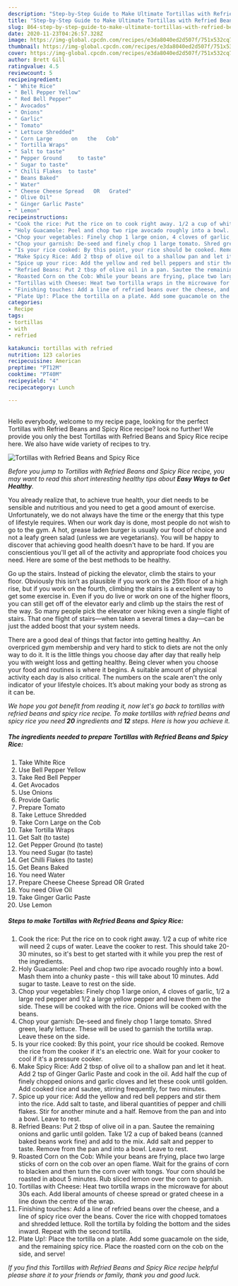 ```yaml
---
description: "Step-by-Step Guide to Make Ultimate Tortillas with Refried Beans and Spicy Rice"
title: "Step-by-Step Guide to Make Ultimate Tortillas with Refried Beans and Spicy Rice"
slug: 864-step-by-step-guide-to-make-ultimate-tortillas-with-refried-beans-and-spicy-rice
date: 2020-11-23T04:26:57.328Z
image: https://img-global.cpcdn.com/recipes/e3da8040ed2d507f/751x532cq70/tortillas-with-refried-beans-and-spicy-rice-recipe-main-photo.jpg
thumbnail: https://img-global.cpcdn.com/recipes/e3da8040ed2d507f/751x532cq70/tortillas-with-refried-beans-and-spicy-rice-recipe-main-photo.jpg
cover: https://img-global.cpcdn.com/recipes/e3da8040ed2d507f/751x532cq70/tortillas-with-refried-beans-and-spicy-rice-recipe-main-photo.jpg
author: Brett Gill
ratingvalue: 4.5
reviewcount: 5
recipeingredient:
- " White Rice"
- " Bell Pepper Yellow"
- " Red Bell Pepper"
- " Avocados"
- " Onions"
- " Garlic"
- " Tomato"
- " Lettuce Shredded"
- " Corn Large      on   the   Cob"
- " Tortilla Wraps"
- " Salt to taste"
- " Pepper Ground     to taste"
- " Sugar to taste"
- " Chilli Flakes  to taste"
- " Beans Baked"
- " Water"
- " Cheese Cheese Spread   OR   Grated"
- " Olive Oil"
- " Ginger Garlic Paste"
- " Lemon"
recipeinstructions:
- "Cook the rice: Put the rice on to cook right away. 1/2 a cup of white rice will need 2 cups of water. Leave the cooker to rest. This should take 20-30 minutes, so it&#39;s best to get started with it while you prep the rest of the ingredients."
- "Holy Guacamole: Peel and chop two ripe avocado roughly into a bowl. Mash them into a chunky paste - this will take about 10 minutes. Add sugar to taste. Leave to rest on the side."
- "Chop your vegetables: Finely chop 1 large onion, 4 cloves of garlic, 1/2 a large red pepper and 1/2 a large yellow pepper and leave them on the side. These will be cooked with the rice. Onions will be cooked with the beans."
- "Chop your garnish: De-seed and finely chop 1 large tomato. Shred green, leafy lettuce. These will be used to garnish the tortilla wrap. Leave these on the side."
- "Is your rice cooked: By this point, your rice should be cooked. Remove the rice from the cooker if it&#39;s an electric one. Wait for your cooker to cool if it&#39;s a pressure cooker."
- "Make Spicy Rice: Add 2 tbsp of olive oil to a shallow pan and let it heat. Add 2 tsp of Ginger Garlic Paste and cook in the oil. Add half the cup of finely chopped onions and garlic cloves and let these cook until golden. Add cooked rice and sautee, stirring frequently, for two minutes."
- "Spice up your rice: Add the yellow and red bell peppers and stir them into the rice. Add salt to taste, and liberal quantities of pepper and chilli flakes. Stir for another minute and a half. Remove from the pan and into a bowl. Leave to rest."
- "Refried Beans: Put 2 tbsp of olive oil in a pan. Sautee the remaining onions and garlic until golden. Take 1/2 a cup of baked beans (canned baked beans work fine) and add to the mix. Add salt and pepper to taste. Remove from the pan and into a bowl. Leave to rest."
- "Roasted Corn on the Cob: While your beans are frying, place two large sticks of corn on the cob over an open flame. Wait for the grains of corn to blacken and then turn the corn over with tongs. Your corn should be roasted in about 5 minutes. Rub sliced lemon over the corn to garnish."
- "Tortillas with Cheese: Heat two tortilla wraps in the microwave for about 30s each. Add liberal amounts of cheese spread or grated cheese in a line down the centre of the wrap."
- "Finishing touches: Add a line of refried beans over the cheese, and a line of spicy rice over the beans. Cover the rice with chopped tomatoes and shredded lettuce. Roll the tortilla by folding the bottom and the sides inward. Repeat with the second tortilla."
- "Plate Up!: Place the tortilla on a plate. Add some guacamole on the side, and the remaining spicy rice. Place the roasted corn on the cob on the side, and serve!"
categories:
- Recipe
tags:
- tortillas
- with
- refried

katakunci: tortillas with refried 
nutrition: 123 calories
recipecuisine: American
preptime: "PT12M"
cooktime: "PT40M"
recipeyield: "4"
recipecategory: Lunch

---
```

<br>
Hello everybody, welcome to my recipe page, looking for the perfect Tortillas with Refried Beans and Spicy Rice recipe? look no further! We provide you only the best Tortillas with Refried Beans and Spicy Rice recipe here. We also have wide variety of recipes to try.
<br>


![Tortillas with Refried Beans and Spicy Rice](https://img-global.cpcdn.com/recipes/e3da8040ed2d507f/751x532cq70/tortillas-with-refried-beans-and-spicy-rice-recipe-main-photo.jpg)

<i>Before you jump to Tortillas with Refried Beans and Spicy Rice recipe, you may want to read this short interesting healthy tips about <strong>Easy Ways to Get Healthy</strong>.</i>

You already realize that, to achieve true health, your diet needs to be sensible and nutritious and you need to get a good amount of exercise. Unfortunately, we do not always have the time or the energy that this type of lifestyle requires. When our work day is done, most people do not wish to go to the gym. A hot, grease laden burger is usually our food of choice and not a leafy green salad (unless we are vegetarians). You will be happy to discover that achieving good health doesn't have to be hard. If you are conscientious you'll get all of the activity and appropriate food choices you need. Here are some of the best methods to be healthy.

Go up the stairs. Instead of picking the elevator, climb the stairs to your floor. Obviously this isn’t as plausible if you work on the 25th floor of a high rise, but if you work on the fourth, climbing the stairs is a excellent way to get some exercise in. Even if you do live or work on one of the higher floors, you can still get off of the elevator early and climb up the stairs the rest of the way. So many people pick the elevator over hiking even a single flight of stairs. That one flight of stairs—when taken a several times a day—can be just the added boost that your system needs. 

There are a good deal of things that factor into getting healthy. An overpriced gym membership and very hard to stick to diets are not the only way to do it. It is the little things you choose day after day that really help you with weight loss and getting healthy. Being clever when you choose your food and routines is where it begins. A suitable amount of physical activity each day is also critical. The numbers on the scale aren't the only indicator of your lifestyle choices. It’s about making your body as strong as it can be. 


<i>We hope you got benefit from reading it, now let's go back to tortillas with refried beans and spicy rice recipe. To make tortillas with refried beans and spicy rice you need <strong>20</strong> ingredients and <strong>12</strong> steps. Here is how you achieve it.
</i>

##### The ingredients needed to prepare Tortillas with Refried Beans and Spicy Rice:

1. Take  White Rice
1. Use  Bell Pepper Yellow
1. Take  Red Bell Pepper
1. Get  Avocados
1. Use  Onions
1. Provide  Garlic
1. Prepare  Tomato
1. Take  Lettuce Shredded
1. Take  Corn Large      on   the   Cob
1. Take  Tortilla Wraps
1. Get  Salt (to taste)
1. Get  Pepper Ground     (to taste)
1. You need  Sugar (to taste)
1. Get  Chilli Flakes  (to taste)
1. Get  Beans Baked
1. You need  Water
1. Prepare  Cheese Cheese Spread   OR   Grated
1. You need  Olive Oil
1. Take  Ginger Garlic Paste
1. Use  Lemon


##### Steps to make Tortillas with Refried Beans and Spicy Rice:

1. Cook the rice: Put the rice on to cook right away. 1/2 a cup of white rice will need 2 cups of water. Leave the cooker to rest. This should take 20-30 minutes, so it&#39;s best to get started with it while you prep the rest of the ingredients.
1. Holy Guacamole: Peel and chop two ripe avocado roughly into a bowl. Mash them into a chunky paste - this will take about 10 minutes. Add sugar to taste. Leave to rest on the side.
1. Chop your vegetables: Finely chop 1 large onion, 4 cloves of garlic, 1/2 a large red pepper and 1/2 a large yellow pepper and leave them on the side. These will be cooked with the rice. Onions will be cooked with the beans.
1. Chop your garnish: De-seed and finely chop 1 large tomato. Shred green, leafy lettuce. These will be used to garnish the tortilla wrap. Leave these on the side.
1. Is your rice cooked: By this point, your rice should be cooked. Remove the rice from the cooker if it&#39;s an electric one. Wait for your cooker to cool if it&#39;s a pressure cooker.
1. Make Spicy Rice: Add 2 tbsp of olive oil to a shallow pan and let it heat. Add 2 tsp of Ginger Garlic Paste and cook in the oil. Add half the cup of finely chopped onions and garlic cloves and let these cook until golden. Add cooked rice and sautee, stirring frequently, for two minutes.
1. Spice up your rice: Add the yellow and red bell peppers and stir them into the rice. Add salt to taste, and liberal quantities of pepper and chilli flakes. Stir for another minute and a half. Remove from the pan and into a bowl. Leave to rest.
1. Refried Beans: Put 2 tbsp of olive oil in a pan. Sautee the remaining onions and garlic until golden. Take 1/2 a cup of baked beans (canned baked beans work fine) and add to the mix. Add salt and pepper to taste. Remove from the pan and into a bowl. Leave to rest.
1. Roasted Corn on the Cob: While your beans are frying, place two large sticks of corn on the cob over an open flame. Wait for the grains of corn to blacken and then turn the corn over with tongs. Your corn should be roasted in about 5 minutes. Rub sliced lemon over the corn to garnish.
1. Tortillas with Cheese: Heat two tortilla wraps in the microwave for about 30s each. Add liberal amounts of cheese spread or grated cheese in a line down the centre of the wrap.
1. Finishing touches: Add a line of refried beans over the cheese, and a line of spicy rice over the beans. Cover the rice with chopped tomatoes and shredded lettuce. Roll the tortilla by folding the bottom and the sides inward. Repeat with the second tortilla.
1. Plate Up!: Place the tortilla on a plate. Add some guacamole on the side, and the remaining spicy rice. Place the roasted corn on the cob on the side, and serve!


<i>If you find this Tortillas with Refried Beans and Spicy Rice recipe helpful please share it to your friends or family, thank you and good luck.</i>
